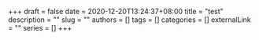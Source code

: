 +++ 
draft = false
date = 2020-12-20T13:24:37+08:00
title = "test"
description = ""
slug = ""
authors = []
tags = []
categories = []
externalLink = ""
series = []
+++
